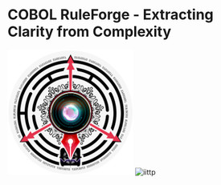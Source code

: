 # COBOL RuleForge - Extracting Clarity from Complexity
<img src="./risha.png" alt="risha" width="250"/>
<img src="./iitp.png" alt="iittp" width="250"/>

